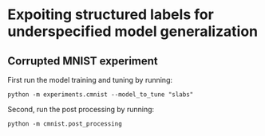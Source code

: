 # Expoiting structured labels for underspecified model generalization

## Corrupted MNIST experiment

First run the model training and tuning by running: 

```
python -m experiments.cmnist --model_to_tune "slabs"
```
Second, run the post processing by running: 

```
python -m cmnist.post_processing
```

